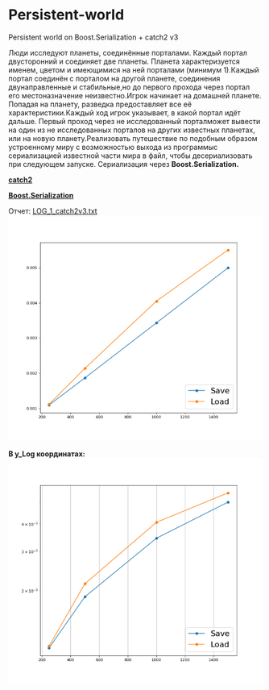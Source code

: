 # Persistent-world

Persistent world on Boost.Serialization + catch2 v3 

Люди исследуют планеты, соединённые порталами. Каждый портал двусторонний и соединяет две планеты. Планета характеризуется именем, цветом и имеющимися на ней порталами (минимум 1).Каждый портал соединён с порталом на другой планете, соединения двунаправленные и стабильные,но до первого прохода через портал его местоназначение неизвестно.Игрок начинает на домашней планете. Попадая на планету, разведка предоставляет все её характеристики.Каждый ход игрок указывает, в какой портал идёт дальше. Первый проход через не исследованный порталможет вывести на один из не исследованных порталов на других известных планетах, или на новую планету.Реализовать путешествие по подобным образом устроенному миру с возможностью выхода из программыс сериализацией известной части мира в файл, чтобы десериализовать при следующем запуске. Сериализация через **Boost.Serialization.**

[**catch2**](https://github.com/catchorg/Catch2/blob/master/docs/benchmarks.md) 

[**Boost.Serialization**](https://www.boost.org/doc/libs/1_72_0/libs/serialization/doc/tutorial.html)

Отчет: 
[LOG_1_catch2v3.txt](https://github.com/disc0nn3ct/Persistent-world/blob/main/log%26graph/LOG_1_catch2v3.txt) 
![график вывода](log&graph/graph_of_LOG_1.png)

**В y_Log координатах:** 
![график вывода в логарифмических координатах](log&graph/graph_of_LOG_1_in_logar.png)



